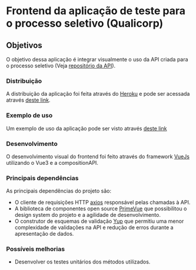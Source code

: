 # Frontend da aplicação de teste para o processo seletivo (Qualicorp)

## Objetivos

O objetivo dessa aplicação é integrar visualmente o uso da API criada para o processo seletivo (Veja [repositório da API](https://github.com/triangulodepascal/Qualicorp_TesteFullStack_backend/)).

### Distribuição

A distribuição da aplicação foi feita através do [Heroku](https://www.heroku.com/) e pode ser acessada através [deste link](https://qualicorp-teste-frontend.herokuapp.com/).

### Exemplo de uso

Um exemplo de uso da aplicação pode ser visto através [deste link](https://www.youtube.com/watch?v=k8si0KpbK2k)

### Desenvolvimento

O desenvolvimento visual do frontend foi feito através do framework [VueJs](https://vuejs.org/) utilizando o Vue3 e a compositionAPI.

### Principais dependências

As principais dependências do projeto são:

- O cliente de requisições HTTP [axios](https://www.npmjs.com/package/axios) responsável pelas chamadas à API.
- A biblioteca de componentes open source [PrimeVue](https://primefaces.org/primevue/showcase/) que possibilitou o design system do projeto e a agilidade de desenvolvimento.
- O construtor de esquemas de validação [Yup](https://github.com/jquense/yup) que permitiu uma menor complexidade de validações na API e redução de erros durante a apresentação de dados.

### Possíveis melhorias

- Desenvolver os testes unitários dos métodos utilizados.
